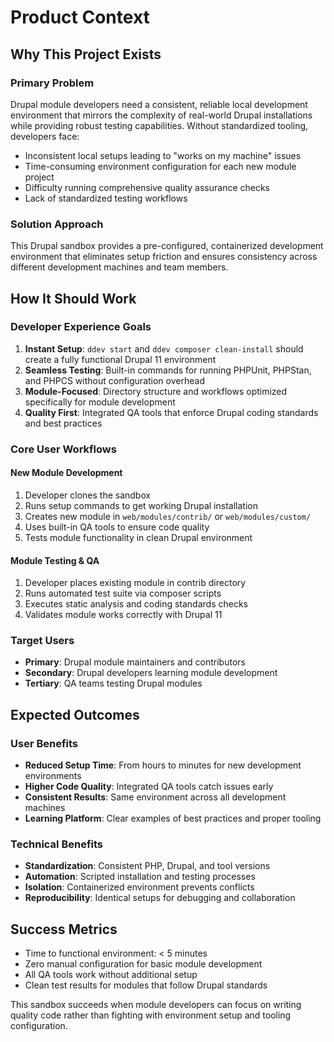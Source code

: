 # Product Context

## Why This Project Exists

### Primary Problem
Drupal module developers need a consistent, reliable local development environment that mirrors the complexity of real-world Drupal installations while providing robust testing capabilities. Without standardized tooling, developers face:

- Inconsistent local setups leading to "works on my machine" issues
- Time-consuming environment configuration for each new module project
- Difficulty running comprehensive quality assurance checks
- Lack of standardized testing workflows

### Solution Approach
This Drupal sandbox provides a pre-configured, containerized development environment that eliminates setup friction and ensures consistency across different development machines and team members.

## How It Should Work

### Developer Experience Goals
1. **Instant Setup**: `ddev start` and `ddev composer clean-install` should create a fully functional Drupal 11 environment
2. **Seamless Testing**: Built-in commands for running PHPUnit, PHPStan, and PHPCS without configuration overhead
3. **Module-Focused**: Directory structure and workflows optimized specifically for module development
4. **Quality First**: Integrated QA tools that enforce Drupal coding standards and best practices

### Core User Workflows

#### New Module Development
1. Developer clones the sandbox
2. Runs setup commands to get working Drupal installation
3. Creates new module in `web/modules/contrib/` or `web/modules/custom/`
4. Uses built-in QA tools to ensure code quality
5. Tests module functionality in clean Drupal environment

#### Module Testing & QA
1. Developer places existing module in contrib directory
2. Runs automated test suite via composer scripts
3. Executes static analysis and coding standards checks
4. Validates module works correctly with Drupal 11

### Target Users
- **Primary**: Drupal module maintainers and contributors
- **Secondary**: Drupal developers learning module development
- **Tertiary**: QA teams testing Drupal modules

## Expected Outcomes

### User Benefits
- **Reduced Setup Time**: From hours to minutes for new development environments
- **Higher Code Quality**: Integrated QA tools catch issues early
- **Consistent Results**: Same environment across all development machines
- **Learning Platform**: Clear examples of best practices and proper tooling

### Technical Benefits
- **Standardization**: Consistent PHP, Drupal, and tool versions
- **Automation**: Scripted installation and testing processes
- **Isolation**: Containerized environment prevents conflicts
- **Reproducibility**: Identical setups for debugging and collaboration

## Success Metrics
- Time to functional environment: < 5 minutes
- Zero manual configuration for basic module development
- All QA tools work without additional setup
- Clean test results for modules that follow Drupal standards

This sandbox succeeds when module developers can focus on writing quality code rather than fighting with environment setup and tooling configuration.
